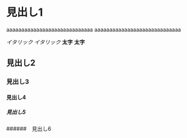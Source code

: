 # 見出し1

aaaaaaaaaaaaaaaaaaaaaaaaaaaaa
aaaaaaaaaaaaaaaaaaaaaaaaaaaaa

*イタリック*
_イタリック_
**太字**
__太字__

## 見出し2
### 見出し3
#### 見出し4
##### 見出し5
######　見出し6